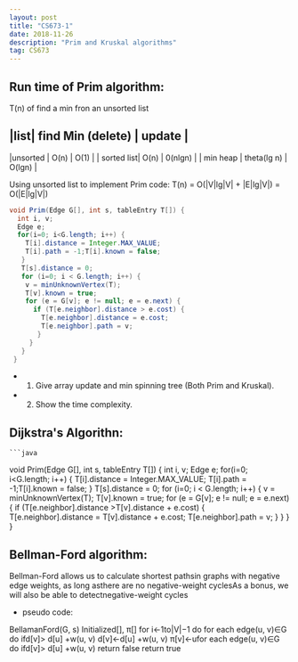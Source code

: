 ```yaml
---
layout: post
title: "CS673-1"
date: 2018-11-26
description: "Prim and Kruskal algorithms"
tag: CS673
---
```

## Run time of Prim algorithm:

T(n) of find a min fron an unsorted list

|list| find Min (delete) | update |
------------------------------------
|unsorted | O(n) | O(1) | 
| sorted list| O(n) | 0(nlgn) |
| min heap | theta(lg n) | O(lgn) |

Using unsorted list to implement Prim code: 
T(n) = O(|V|lg|V| + |E|lg|V|) = O(|E|lg|V|)

  ```java
  void Prim(Edge G[], int s, tableEntry T[]) {
    int i, v;
    Edge e;
    for(i=0; i<G.length; i++) {
      T[i].distance = Integer.MAX_VALUE;
      T[i].path = -1;T[i].known = false;
     }
     T[s].distance = 0;
     for (i=0; i < G.length; i++) {
      v = minUnknownVertex(T);
      T[v].known = true;
      for (e = G[v]; e != null; e = e.next) {
        if (T[e.neighbor].distance > e.cost) {
          T[e.neighbor].distance = e.cost;
          T[e.neighbor].path = v;
         }
       }
     }
   }
  ```
  * 1. Give array update and min spinning tree (Both Prim and Kruskal).

  * 2. Show the time complexity. 
  
  ## Dijkstra's Algorithn:
  
    ```java
  void Prim(Edge G[], int s, tableEntry T[]) {
    int i, v;
    Edge e;
    for(i=0; i<G.length; i++) {
      T[i].distance = Integer.MAX_VALUE;
      T[i].path = -1;T[i].known = false;
     }
     T[s].distance = 0;
     for (i=0; i < G.length; i++) {
      v = minUnknownVertex(T);
      T[v].known = true;
      for (e = G[v]; e != null; e = e.next) {
        if (T[e.neighbor].distance >T[v].distance + e.cost) {
          T[e.neighbor].distance = T[v].distance + e.cost;
          T[e.neighbor].path = v;
         }
       }
     }
   }
  
  ## Bellman-Ford algorithm:
  Bellman-Ford allows us to calculate shortest pathsin graphs with negative edge weights, 
  as long asthere are no negative-weight cyclesAs a bonus, 
  we will also be able to detectnegative-weight cycles
  
  * pseudo code: 
  
  BellamanFord(G, s)
    Initialized[], π[]
    for i←1to|V|−1 do
      for each edge(u, v)∈G do
        ifd[v]> d[u] +w(u, v)
          d[v]←d[u] +w(u, v)
          π[v]←ufor 
    each edge(u, v)∈G do
      ifd[v]> d[u] +w(u, v)
        return false
  return true
  
  
  
  
  
